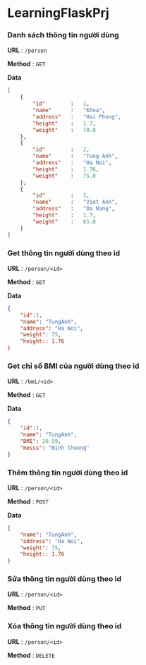 # LearningFlaskPrj

### Danh sách thông tin người dùng

**URL** : `/person`

**Method** : `GET`

**Data**

```json
[
    {
        "id"        :   1,
        "name"      :   "Khoa",
        "address"   :   "Hai Phong",
        "height"    :   1.7,
        "weight"    :   70.0
    },
    {
        "id"        :   2,
        "name"      :   "Tung Anh",
        "address"   :   "Ha Noi",
        "height"    :   1.76,
        "weight"    :   75.0
    },
    {
        "id"        :   3,
        "name"      :   "Viet Anh",
        "address"   :   "Da Nang",
        "height"    :   1.7,
        "weight"    :   65.0
    }
]
```

### Get thông tin người dùng theo id

**URL** : `/person/<id>`

**Method** : `GET`

**Data**

```json
{
    "id":1,
    "name": "TungAnh",
    "address": "Ha Noi",
    "weight": 75,
    "height:: 1.76
}
```

### Get chỉ số BMI của người dùng theo id

**URL** : `/bmi/<id>`

**Method** : `GET`

**Data**

```json
{
    "id":1,
    "name": "TungAnh",
    "BMI": 20.59,
    "messs": "Binh thuong"
}
```



### Thêm thông tin người dùng theo id

**URL** : `/person/<id>`

**Method** : `POST`

**Data**

```json
{
    "name": "TungAnh",
    "address": "Ha Noi",
    "weight": 75,
    "height:: 1.76
}
```


### Sửa thông tin người dùng theo id

**URL** : `/person/<id>`

**Method** : `PUT`


### Xóa thông tin người dùng theo id

**URL** : `/person/<id>`

**Method** : `DELETE`




